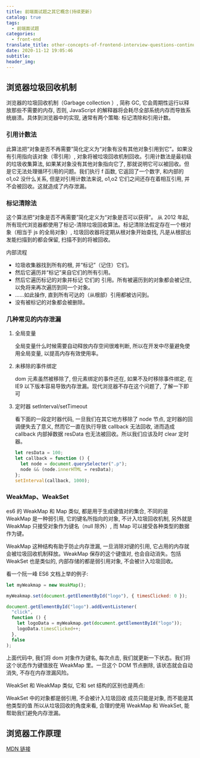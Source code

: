 ```yaml
---
title: 前端面试题之其它概念(持续更新)
catalog: true
tags:
  - 前端面试题
categories:
  - front-end
translate_title: other-concepts-of-frontend-interview-questions-continuous-update
date: 2020-11-12 19:05:46
subtitle:
header_img:
---
```


## 浏览器垃圾回收机制

浏览器的垃圾回收机制（Garbage collection
）, 简称 GC, 它会周期性运行以释放那些不需要的内存, 否则, JavaScript 的解释器将会耗尽全部系统内存而导致系统崩溃。具体到浏览器中的实现, 通常有两个策略: 标记清除和引用计数。

### 引用计数法

此算法把“对象是否不再需要”简化定义为“对象有没有其他对象引用到它”。如果没有引用指向该对象（零引用）, 对象将被垃圾回收机制回收。引用计数法是最初级的垃圾收集算法, 如果某对象没有其他对象指向它了, 那就说明它可以被回收。但是它无法处理循环引用的问题。我们执行 f 函数, 它返回了一个数字, 和内部的 o1,o2 没什么关系, 但是对引用计数法来说, o1,o2 它们之间还存在着相互引用, 并不会被回收。这就造成了内存泄漏。

### 标记清除法

这个算法把“对象是否不再需要”简化定义为“对象是否可以获得”。
从 2012 年起, 所有现代浏览器都使用了标记-清除垃圾回收算法。标记清除法假定存在一个根对象（相当于 js 的全局对象）, 垃圾回收器将定期从根对象开始查找, 凡是从根部出发能扫描到的都会保留, 扫描不到的将被回收。

内部流程

- 垃圾收集器找到所有的根, 并“标记”（记住）它们。
- 然后它遍历并“标记”来自它们的所有引用。
- 然后它遍历标记的对象并标记 它们的 引用。所有被遍历到的对象都会被记住, 以免将来再次遍历到同一个对象。
- ……如此操作, 直到所有可达的（从根部）引用都被访问到。
- 没有被标记的对象都会被删除。

### 几种常见的内存泄漏

1. 全局变量

   全局变量什么时候需要自动释放内存空间很难判断, 所以在开发中尽量避免使用全局变量, 以提高内存有效使用率。

2. 未移除的事件绑定

   dom 元素虽然被移除了, 但元素绑定的事件还在, 如果不及时移除事件绑定, 在 IE9 以下版本容易导致内存泄漏。现代浏览器不存在这个问题了, 了解一下即可

3. 定时器 setInterval/setTimeout

   看下面的一段定时器代码, 一旦我们在其它地方移除了 node 节点, 定时器的回调便失去了意义, 然而它一直在执行导致 callback 无法回收, 进而造成 callback 内部掉数据 resData 也无法被回收。所以我们应该及时 clear 定时器。

   ```js
   let resData = 100;
   let callback = function () {
     let node = document.querySelecter(".p");
     node && (node.innerHTML = resData);
   };
   setInterval(callback, 1000);
   ```

### WeakMap、WeakSet

es6 的 WeakMap 和 Map 类似, 都是用于生成键值对的集合, 不同的是 WeakMap 是一种弱引用, 它的键名所指向的对象, 不计入垃圾回收机制, 另外就是 WeakMap 只接受对象作为键名（null 除外）, 而 Map 可以接受各种类型的数据作为键。

WeakMap 这种结构有助于防止内存泄漏, 一旦消除对键的引用, 它占用的内存就会被垃圾回收机制释放。WeakMap 保存的这个键值对, 也会自动消失。包括 WeakSet 也是类似的, 内部存储的都是弱引用对象, 不会被计入垃圾回收。

看一个阮一峰 ES6 文档上举的例子:

```js
let myWeakmap = new WeakMap();

myWeakmap.set(document.getElementById("logo"), { timesClicked: 0 });

document.getElementById("logo").addEventListener(
  "click",
  function () {
    let logoData = myWeakmap.get(document.getElementById("logo"));
    logoData.timesClicked++;
  },
  false
);
```

上面代码中, 我们将 dom 对象作为键名, 每次点击, 我们就更新一下状态。我们将这个状态作为键值放在 WeakMap 里。一旦这个 DOM 节点删除, 该状态就会自动消失, 不存在内存泄漏风险。

WeakSet 和 WeakMap 类似, 它和 set 结构的区别也是两点:

WeakSet 中的对象都是弱引用, 不会被计入垃圾回收
成员只能是对象, 而不能是其他类型的值
所以从垃圾回收的角度来看, 合理的使用 WeakMap 和 WeakSet, 能帮助我们避免内存泄漏。

## 浏览器工作原理

[MDN 链接](https://developer.mozilla.org/zh-CN/docs/Web/Performance/%E6%B5%8F%E8%A7%88%E5%99%A8%E6%B8%B2%E6%9F%93%E9%A1%B5%E9%9D%A2%E7%9A%84%E5%B7%A5%E4%BD%9C%E5%8E%9F%E7%90%86)
